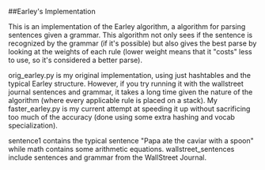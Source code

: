 ##Earley's Implementation

This is an implementation of the Earley algorithm, a algorithm for parsing sentences given a grammar. This algorithm not only sees if the sentence is recognized by the grammar (if it's possible) but also gives the best parse by looking at the weights of each rule (lower weight means that it "costs" less to use, so it's considered a better parse). 

orig_earley.py is my original implementation, using just hashtables and the typical Earley structure. However, if you try running it with the wallstreet journal sentences and grammar, it takes a long time given the nature of the algorithm (where every applicable rule is placed on a stack). My faster_earley.py is my current attempt at speeding it up without sacrificing too much of the accuracy (done using some extra hashing and vocab specialization).

sentence1 contains the typical sentence "Papa ate the caviar with a spoon" while math contains some arithmetic equations. wallstreet_sentences include sentences and grammar from the WallStreet Journal. 